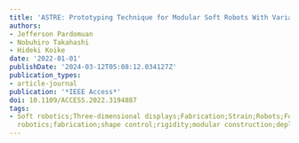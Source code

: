 ```yaml
---
title: 'ASTRE: Prototyping Technique for Modular Soft Robots With Variable Stiffness'
authors:
- Jefferson Pardomuan
- Nobuhiro Takahashi
- Hideki Koike
date: '2022-01-01'
publishDate: '2024-03-12T05:08:12.034127Z'
publication_types:
- article-journal
publication: '*IEEE Access*'
doi: 10.1109/ACCESS.2022.3194887
tags:
- Soft robotics;Three-dimensional displays;Fabrication;Strain;Robots;Force;Printers;Soft
  robotics;fabrication;shape control;rigidity;modular construction;deployable structures
---
```

